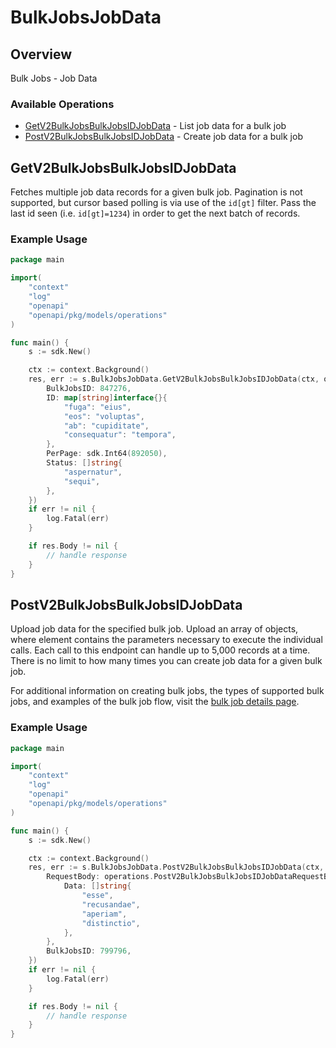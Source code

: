 # BulkJobsJobData

## Overview

Bulk Jobs - Job Data

### Available Operations

* [GetV2BulkJobsBulkJobsIDJobData](#getv2bulkjobsbulkjobsidjobdata) - List job data for a bulk job
* [PostV2BulkJobsBulkJobsIDJobData](#postv2bulkjobsbulkjobsidjobdata) - Create job data for a bulk job

## GetV2BulkJobsBulkJobsIDJobData

Fetches multiple job data records for a given bulk job. Pagination is not supported, but cursor based polling is via use of the `id[gt]` filter. Pass the last id seen (i.e. `id[gt]=1234`) in order to get the next batch of records.

### Example Usage

```go
package main

import(
	"context"
	"log"
	"openapi"
	"openapi/pkg/models/operations"
)

func main() {
    s := sdk.New()

    ctx := context.Background()
    res, err := s.BulkJobsJobData.GetV2BulkJobsBulkJobsIDJobData(ctx, operations.GetV2BulkJobsBulkJobsIDJobDataRequest{
        BulkJobsID: 847276,
        ID: map[string]interface{}{
            "fuga": "eius",
            "eos": "voluptas",
            "ab": "cupiditate",
            "consequatur": "tempora",
        },
        PerPage: sdk.Int64(892050),
        Status: []string{
            "aspernatur",
            "sequi",
        },
    })
    if err != nil {
        log.Fatal(err)
    }

    if res.Body != nil {
        // handle response
    }
}
```

## PostV2BulkJobsBulkJobsIDJobData

Upload job data for the specified bulk job. Upload an array of objects, where element contains the parameters necessary to execute the individual calls. Each call to this endpoint can handle up to 5,000 records at a time. There is no limit to how many times you can create job data for a given bulk job.

For additional information on creating bulk jobs, the types of supported bulk jobs, and examples of the bulk job flow, visit the <a href="/bulk.html" target="_blank" rel="noopener noreferrer">bulk job details page</a>.


### Example Usage

```go
package main

import(
	"context"
	"log"
	"openapi"
	"openapi/pkg/models/operations"
)

func main() {
    s := sdk.New()

    ctx := context.Background()
    res, err := s.BulkJobsJobData.PostV2BulkJobsBulkJobsIDJobData(ctx, operations.PostV2BulkJobsBulkJobsIDJobDataRequest{
        RequestBody: operations.PostV2BulkJobsBulkJobsIDJobDataRequestBody{
            Data: []string{
                "esse",
                "recusandae",
                "aperiam",
                "distinctio",
            },
        },
        BulkJobsID: 799796,
    })
    if err != nil {
        log.Fatal(err)
    }

    if res.Body != nil {
        // handle response
    }
}
```
